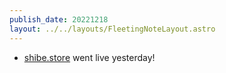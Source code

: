 ```yaml
---
publish_date: 20221218    
layout: ../../layouts/FleetingNoteLayout.astro
---
```

- [shibe.store](https://shibe.store) went live yesterday!